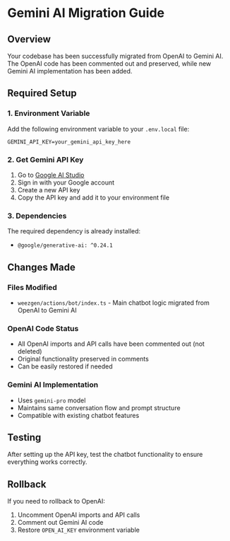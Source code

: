 # Gemini AI Migration Guide

## Overview

Your codebase has been successfully migrated from OpenAI to Gemini AI. The OpenAI code has been commented out and preserved, while new Gemini AI implementation has been added.

## Required Setup

### 1. Environment Variable

Add the following environment variable to your `.env.local` file:

```env
GEMINI_API_KEY=your_gemini_api_key_here
```

### 2. Get Gemini API Key

1. Go to [Google AI Studio](https://makersuite.google.com/app/apikey)
2. Sign in with your Google account
3. Create a new API key
4. Copy the API key and add it to your environment file

### 3. Dependencies

The required dependency is already installed:

- `@google/generative-ai: ^0.24.1`

## Changes Made

### Files Modified

- `weezgen/actions/bot/index.ts` - Main chatbot logic migrated from OpenAI to Gemini AI

### OpenAI Code Status

- All OpenAI imports and API calls have been commented out (not deleted)
- Original functionality preserved in comments
- Can be easily restored if needed

### Gemini AI Implementation

- Uses `gemini-pro` model
- Maintains same conversation flow and prompt structure
- Compatible with existing chatbot features

## Testing

After setting up the API key, test the chatbot functionality to ensure everything works correctly.

## Rollback

If you need to rollback to OpenAI:

1. Uncomment OpenAI imports and API calls
2. Comment out Gemini AI code
3. Restore `OPEN_AI_KEY` environment variable
